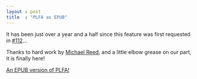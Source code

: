 ```yaml
---
layout : post
title  : "PLFA as EPUB"
---
```


It has been just over a year and a half since this feature was first requested in [#112][issue112]…

Thanks to hard work by [Michael Reed][mreed20], and a little elbow grease on our part, it is finally here!

[An EPUB version of PLFA!][EPUB]

[EPUB]: https://plfa.github.io/out/epub/plfa.epub
[issue112]: https://github.com/plfa/plfa.github.io/issues/112
[mreed20]: https://github.com/mreed20

<!--more-->
